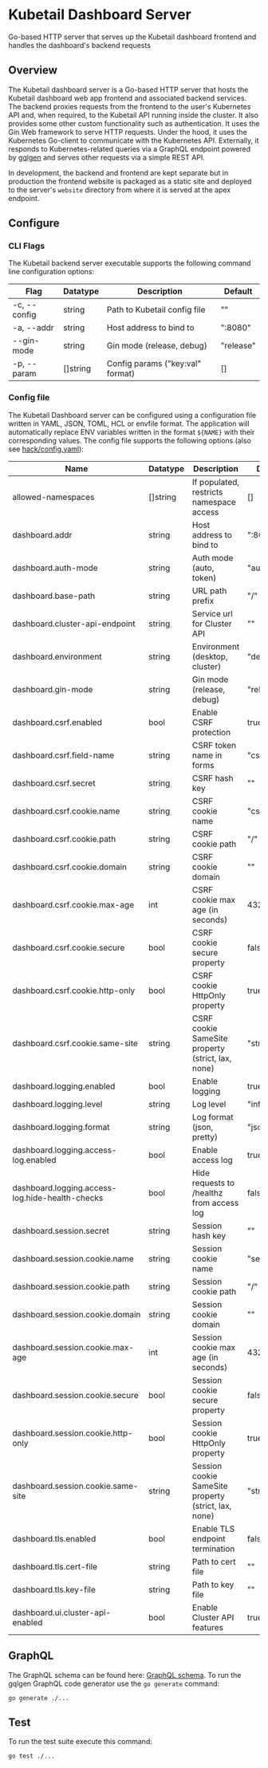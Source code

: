 # Kubetail Dashboard Server

Go-based HTTP server that serves up the Kubetail dashboard frontend and handles the dashboard's backend requests

## Overview

The Kubetail dashboard server is a Go-based HTTP server that hosts the Kubetail dashboard web app frontend and associated backend services. The backend proxies requests from the frontend to the user's Kubernetes API and, when required, to the Kubetail API running inside the cluster. It also provides some other custom functionality such as authentication. It uses the Gin Web framework to serve HTTP requests. Under the hood, it uses the Kubernetes Go-client to communicate with the Kubernetes API. Externally, it responds to Kubernetes-related queries via a GraphQL endpoint powered by [gqlgen](https://github.com/99designs/gqlgen) and serves other requests via a simple REST API.

In development, the backend and frontend are kept separate but in production the frontend website is packaged as a static site and deployed to the server's `website` directory from where it is served at the apex endpoint.

## Configure

### CLI Flags

The Kubetail backend server executable supports the following command line configuration options:

| Flag         | Datatype | Description                      | Default   |
| ------------ | -------- | -------------------------------- | --------- |
| -c, --config | string   | Path to Kubetail config file     | ""        |
| -a, --addr   | string   | Host address to bind to          | ":8080"   |
| --gin-mode   | string   | Gin mode (release, debug)        | "release" |
| -p, --param  | []string | Config params ("key:val" format) | []        |

### Config file

The Kubetail Dashboard server can be configured using a configuration file written in YAML, JSON, TOML, HCL or envfile format. The application will automatically replace ENV variables written in the format `${NAME}` with their corresponding values. The config file supports the following options (also see [hack/config.yaml](../../hack/config.yaml)):

| Name                                            | Datatype | Description                                          | Default                       | Status       |
| ----------------------------------------------- | -------- | ---------------------------------------------------- | ----------------------------- | ------------ |
| allowed-namespaces                              | []string | If populated, restricts namespace access             | []                            |              |
| dashboard.addr                                  | string   | Host address to bind to                              | ":8080"                       |              |
| dashboard.auth-mode                             | string   | Auth mode (auto, token)                              | "auto"                        | experimental |
| dashboard.base-path                             | string   | URL path prefix                                      | "/"                           |              |
| dashboard.cluster-api-endpoint                  | string   | Service url for Cluster API                          | ""                            | experimental |
| dashboard.environment                           | string   | Environment (desktop, cluster)                       | "desktop"                     | experimental |
| dashboard.gin-mode                              | string   | Gin mode (release, debug)                            | "release"                     |              |
| dashboard.csrf.enabled                          | bool     | Enable CSRF protection                               | true                          |              |
| dashboard.csrf.field-name                       | string   | CSRF token name in forms                             | "csrf_token"                  |              |
| dashboard.csrf.secret                           | string   | CSRF hash key                                        | ""                            |              |
| dashboard.csrf.cookie.name                      | string   | CSRF cookie name                                     | "csrf"                        |              |
| dashboard.csrf.cookie.path                      | string   | CSRF cookie path                                     | "/"                           |              |
| dashboard.csrf.cookie.domain                    | string   | CSRF cookie domain                                   | ""                            |              |
| dashboard.csrf.cookie.max-age                   | int      | CSRF cookie max age (in seconds)                     | 43200                         |              |
| dashboard.csrf.cookie.secure                    | bool     | CSRF cookie secure property                          | false                         |              |
| dashboard.csrf.cookie.http-only                 | bool     | CSRF cookie HttpOnly property                        | true                          |              |
| dashboard.csrf.cookie.same-site                 | string   | CSRF cookie SameSite property (strict, lax, none)    | "strict"                      |              |
| dashboard.logging.enabled                       | bool     | Enable logging                                       | true                          |              |
| dashboard.logging.level                         | string   | Log level                                            | "info"                        |              |
| dashboard.logging.format                        | string   | Log format (json, pretty)                            | "json"                        |              |
| dashboard.logging.access-log.enabled            | bool     | Enable access log                                    | true                          |              |
| dashboard.logging.access-log.hide-health-checks | bool     | Hide requests to /healthz from access log            | false                         |              |
| dashboard.session.secret                        | string   | Session hash key                                     | ""                            |              |
| dashboard.session.cookie.name                   | string   | Session cookie name                                  | "session"                     |              |
| dashboard.session.cookie.path                   | string   | Session cookie path                                  | "/"                           |              |
| dashboard.session.cookie.domain                 | string   | Session cookie domain                                | ""                            |              |
| dashboard.session.cookie.max-age                | int      | Session cookie max age (in seconds)                  | 43200                         |              |
| dashboard.session.cookie.secure                 | bool     | Session cookie secure property                       | false                         |              |
| dashboard.session.cookie.http-only              | bool     | Session cookie HttpOnly property                     | true                          |              |
| dashboard.session.cookie.same-site              | string   | Session cookie SameSite property (strict, lax, none) | "strict"                      |              |
| dashboard.tls.enabled                           | bool     | Enable TLS endpoint termination                      | false                         |              |
| dashboard.tls.cert-file                         | string   | Path to cert file                                    | ""                            |              |
| dashboard.tls.key-file                          | string   | Path to key file                                     | ""                            |              |
| dashboard.ui.cluster-api-enabled                | bool     | Enable Cluster API features                          | true                          | experimental |

## GraphQL

The GraphQL schema can be found here: [GraphQL schema](graph/schema.graphqls). To run the gqlgen GraphQL code generator use the `go generate` command:

```console
go generate ./...
```

## Test

To run the test suite execute this command:

```console
go test ./...
```
